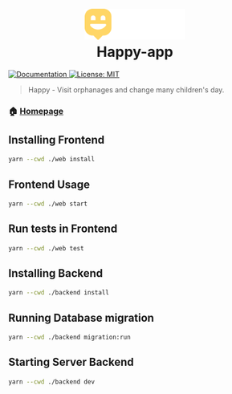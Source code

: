 <h1 align="center">
  <br>
  <a href="https://github.com/carloshilner/happy-app/"><img src="https://raw.githubusercontent.com/carloshilner/happy-app/master/web/src/images/logo.svg" alt="Happy-app " width="200"></a>
  <br>
  Happy-app 
  <br>
</h1>
<p>
  
  <a href="web/LICENSE" target="_blank">
    <img alt="Documentation" src="https://img.shields.io/badge/documentation-yes-brightgreen.svg" />
  </a>
  <a href="web/LICENSE" target="_blank">
    <img alt="License: MIT" src="https://img.shields.io/badge/License-MIT-yellow.svg" />
  </a>
  
</p>

> Happy - Visit orphanages and change many children's day.

### 🏠 [Homepage](https://github.com/carloshilner/happy-app)

## Installing Frontend

```sh
yarn --cwd ./web install
```

## Frontend Usage

```sh
yarn --cwd ./web start
```

## Run tests in Frontend

```sh
yarn --cwd ./web test
```

## Installing Backend

```sh
yarn --cwd ./backend install
```
## Running Database migration

```sh
yarn --cwd ./backend migration:run
```

## Starting Server Backend

```sh
yarn --cwd ./backend dev
```

